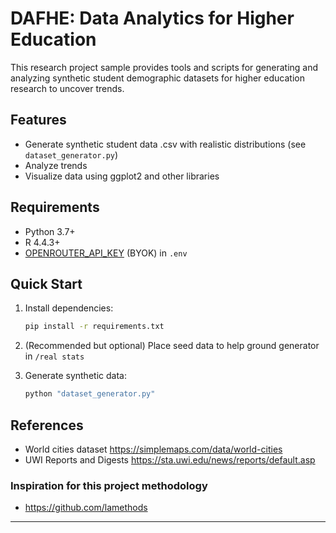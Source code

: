 # DAFHE: Data Analytics for Higher Education

This research project sample provides tools and scripts for generating and analyzing synthetic student demographic datasets for higher education research to uncover trends.

## Features

- Generate synthetic student data .csv with realistic distributions (see `dataset_generator.py`)
- Analyze trends
- Visualize data using ggplot2 and other libraries

## Requirements

- Python 3.7+
- R 4.4.3+
- [OPENROUTER_API_KEY](https://openrouter.ai) (BYOK) in `.env`

## Quick Start

1. Install dependencies:

   ```bash
   pip install -r requirements.txt
   ```

2. (Recommended but optional) Place seed data to help ground generator in `/real stats`

3. Generate synthetic data:

   ```bash
   python "dataset_generator.py"
   ```

## References

- World cities dataset <https://simplemaps.com/data/world-cities>
- UWI Reports and Digests <https://sta.uwi.edu/news/reports/default.asp>

### Inspiration for this project methodology

- <https://github.com/lamethods>

---
